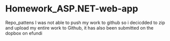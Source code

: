 # Homework_ASP.NET-web-app
Repo_pattens
I was not able to push my work to github so i decicdded to zip and upload my entire work to Github, it has also been submitted on the dopbox on efundi
